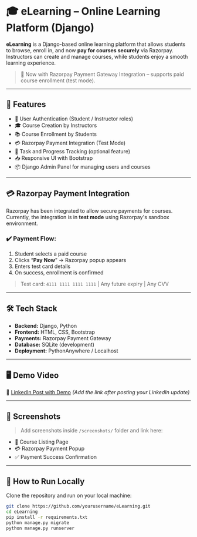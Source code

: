 # 🎓 eLearning – Online Learning Platform (Django)

**eLearning** is a Django-based online learning platform that allows students to browse, enroll in, and now **pay for courses securely** via Razorpay. Instructors can create and manage courses, while students enjoy a smooth learning experience.

> 🔔 Now with Razorpay Payment Gateway Integration – supports paid course enrollment (test mode).

---

## 🚀 Features

- 🔐 User Authentication (Student / Instructor roles)
- 🎓 Course Creation by Instructors
- 📚 Course Enrollment by Students
- 💳 Razorpay Payment Integration (Test Mode)
- 📅 Task and Progress Tracking (optional feature)
- 📥 Responsive UI with Bootstrap
- 📦 Django Admin Panel for managing users and courses

---

## 💳 Razorpay Payment Integration

Razorpay has been integrated to allow secure payments for courses. Currently, the integration is in **test mode** using Razorpay's sandbox environment.

### ✔️ Payment Flow:
1. Student selects a paid course
2. Clicks “**Pay Now**” → Razorpay popup appears
3. Enters test card details
4. On success, enrollment is confirmed

> Test card: `4111 1111 1111 1111` | Any future expiry | Any CVV

---

## 🛠 Tech Stack

- **Backend:** Django, Python
- **Frontend:** HTML, CSS, Bootstrap
- **Payments:** Razorpay Payment Gateway
- **Database:** SQLite (development)
- **Deployment:** PythonAnywhere / Localhost

---

## 🖥️ Demo Video

🎥 [LinkedIn Post with Demo](#) *(Add the link after posting your LinkedIn update)*

---

## 📸 Screenshots

> Add screenshots inside `/screenshots/` folder and link here:

- 📘 Course Listing Page  
- 💳 Razorpay Payment Popup  
- ✅ Payment Success Confirmation

---

## 🧪 How to Run Locally

Clone the repository and run on your local machine:

```bash
git clone https://github.com/yourusername/eLearning.git
cd eLearning
pip install -r requirements.txt
python manage.py migrate
python manage.py runserver
